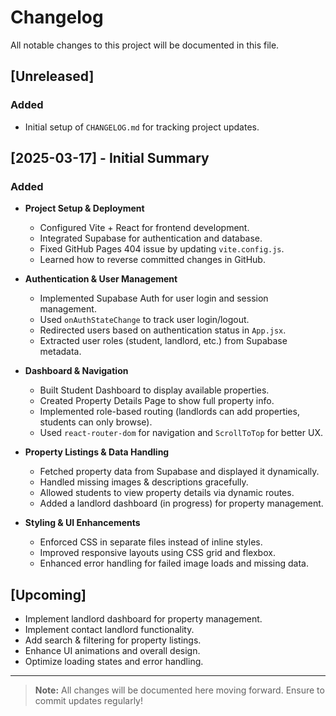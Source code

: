 # Changelog

All notable changes to this project will be documented in this file.

## [Unreleased]
### Added
- Initial setup of `CHANGELOG.md` for tracking project updates.

## [2025-03-17] - Initial Summary
### Added
- **Project Setup & Deployment**
  - Configured Vite + React for frontend development.
  - Integrated Supabase for authentication and database.
  - Fixed GitHub Pages 404 issue by updating `vite.config.js`.
  - Learned how to reverse committed changes in GitHub.

- **Authentication & User Management**
  - Implemented Supabase Auth for user login and session management.
  - Used `onAuthStateChange` to track user login/logout.
  - Redirected users based on authentication status in `App.jsx`.
  - Extracted user roles (student, landlord, etc.) from Supabase metadata.

- **Dashboard & Navigation**
  - Built Student Dashboard to display available properties.
  - Created Property Details Page to show full property info.
  - Implemented role-based routing (landlords can add properties, students can only browse).
  - Used `react-router-dom` for navigation and `ScrollToTop` for better UX.

- **Property Listings & Data Handling**
  - Fetched property data from Supabase and displayed it dynamically.
  - Handled missing images & descriptions gracefully.
  - Allowed students to view property details via dynamic routes.
  - Added a landlord dashboard (in progress) for property management.

- **Styling & UI Enhancements**
  - Enforced CSS in separate files instead of inline styles.
  - Improved responsive layouts using CSS grid and flexbox.
  - Enhanced error handling for failed image loads and missing data.

## [Upcoming]
- Implement landlord dashboard for property management.
- Implement contact landlord functionality.
- Add search & filtering for property listings.
- Enhance UI animations and overall design.
- Optimize loading states and error handling.

---

> **Note:** All changes will be documented here moving forward. Ensure to commit updates regularly!
